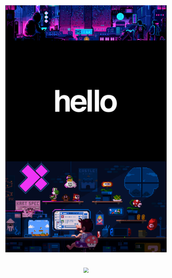 <div style="display:flex; flex-direction:column; padding:0; margin:0;">
    <img src="https://raw.githubusercontent.com/thatwonguy/thatwonguy/main/gifs/cyberpunk_hacker.gif" style="width:100%;"/>
    <img src="https://raw.githubusercontent.com/thatwonguy/thatwonguy/main/gifs/hello_rotating.gif" style="width:100%;"/>
    <img src="https://raw.githubusercontent.com/thatwonguy/thatwonguy/main/gifs/mario_coding.gif" style="width:100%;"/>
</div>

<!-- <div style="display:flex; flex-direction:column; padding:0; margin:0;">
    <img src="gifs/cyberpunk_hacker.gif" style="width:100%;"/>
    <img src="gifs/hello_rotating.gif" style="width:100%;"/>
    <img src="gifs/mario_coding.gif" style="width:100%;"/>
</div> -->

<div align="center">
<br>
<br>

![](https://komarev.com/ghpvc/?username=thatwonguy)

</div>

<!-- [![thatwonguy's GitHub stats](https://github-readme-stats.vercel.app/api?username=thatwonguy&show_icons=true&theme=dark#gh-dark-mode-only)](https://github.com/thatwonguy/github-readme-stats)

[![Top Langs](https://github-readme-stats.vercel.app/api/top-langs/?username=thatwonguy&layout=compact&theme=vision-friendly-dark)](https://github.com/thatwonguy/github-readme-stats)

<!--
**thatwonguy/thatwonguy** is a ✨ _special_ ✨ repository because its `README.md` (this file) appears on your GitHub profile.

Here are some ideas to get you started:

- 🔭 I’m currently working on ...
- 🌱 I’m currently learning ...
- 👯 I’m looking to collaborate on ...
- 🤔 I’m looking for help with ...
- 💬 Ask me about ...
- 📫 How to reach me: ...
- 😄 Pronouns: ...
- ⚡ Fun fact: ...
-->
